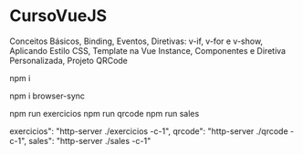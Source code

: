 # CursoVueJS
Conceitos Básicos, Binding, Eventos, Diretivas: v-if, v-for e v-show, Aplicando Estilo CSS, Template na Vue Instance, Componentes e Diretiva Personalizada, Projeto QRCode

npm i

npm i browser-sync

npm run exercicios
npm run qrcode
npm run sales

exercicios": "http-server ./exercicios -c-1", qrcode": "http-server ./qrcode -c-1", sales": "http-server ./sales -c-1"
